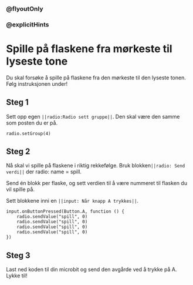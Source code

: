 ### @flyoutOnly
### @explicitHints

# Spille på flaskene fra mørkeste til lyseste tone
Du skal forsøke å spille på flaskene fra den mørkeste til den lyseste tonen. Følg instruksjonen under!

## Steg 1

Sett opp egen ``||radio:Radio sett gruppe||``. Den skal være den samme som posten du er på.

```blocks
radio.setGroup(4)
```

## Steg 2

Nå skal vi spille på flaskene i riktig rekkefølge. Bruk blokken``||radio: Send verdi||`` der radio: name = spill. 

Send én blokk per flaske, og sett verdien til å være nummeret til flasken du vil spille på. 

Sett blokkene inni en ``||input: Når knapp A trykkes||``.

```blocks
input.onButtonPressed(Button.A, function () {
    radio.sendValue("spill", 0)
    radio.sendValue("spill", 0)
    radio.sendValue("spill", 0)
    radio.sendValue("spill", 0)
})
```


## Steg 3

Last ned koden til din microbit og send den avgårde ved å trykke på A. Lykke til!